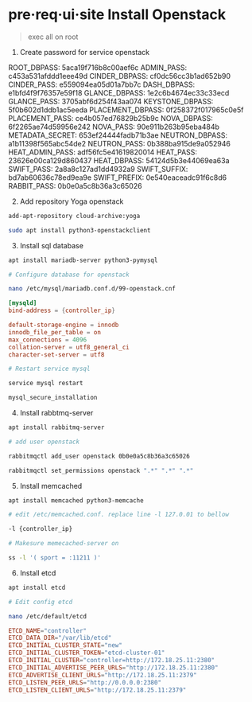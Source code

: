 # pre·req·ui·site Install Openstack

> exec all on root

1. Create password for service openstack

ROOT_DBPASS: 5aca19f716b8c00aef6c 
ADMIN_PASS: c453a531afddd1eee49d
CINDER_DBPASS: cf0dc56cc3b1ad652b90
CINDER_PASS: e559094ea05d01a7bb7c
DASH_DBPASS: e1bfd4f9f76357e59f18
GLANCE_DBPASS: 1e2c6b4674ec33c33ecd
GLANCE_PASS: 3705abf6d254f43aa074
KEYSTONE_DBPASS: 5f0b602d1ddb1ac5eeda
PLACEMENT_DBPASS: 0f258372f017965c0e5f
PLACEMENT_PASS: ce4b057ed76829b25b9c
NOVA_DBPASS: 6f2265ae74d59956e242
NOVA_PASS: 90e911b263b95eba484b
METADATA_SECRET: 653ef24444fadb71b3ae
NEUTRON_DBPASS: a1b11398f565abc54de2
NEUTRON_PASS: 0b388ba915de9a052946
HEAT_ADMIN_PASS: adf56fc5e41619820014
HEAT_PASS: 23626e00ca129d860437
HEAT_DBPASS: 54124d5b3e44069ea63a
SWIFT_PASS: 2a8a8c127ad1dd4932a9
SWIFT_SUFFIX: bd7ab60636c78ed9ea9e
SWIFT_PREFIX: 0e540eaceadc91f6c8d6
RABBIT_PASS: 0b0e0a5c8b36a3c65026


2. Add repository Yoga openstack

```bash
add-apt-repository cloud-archive:yoga

sudo apt install python3-openstackclient
```

3. Install sql database

```bash
apt install mariadb-server python3-pymysql

# Configure database for openstack

nano /etc/mysql/mariadb.conf.d/99-openstack.cnf

```

```cnf
[mysqld]
bind-address = {controller_ip}

default-storage-engine = innodb
innodb_file_per_table = on
max_connections = 4096
collation-server = utf8_general_ci
character-set-server = utf8

```

```bash
# Restart service mysql

service mysql restart

mysql_secure_installation
``` 

4. Install rabbtmq-server

```bash
apt install rabbitmq-server

# add user openstack

rabbitmqctl add_user openstack 0b0e0a5c8b36a3c65026

rabbitmqctl set_permissions openstack ".*" ".*" ".*"

```

5. Install memcached

```bash
apt install memcached python3-memcache

# edit /etc/memcached.conf. replace line -l 127.0.01 to bellow

-l {controller_ip}

# Makesure memecached-server on

ss -l '( sport = :11211 )'
```

6. Install etcd

```bash
apt install etcd

# Edit config etcd

nano /etc/default/etcd
```

```cnf
ETCD_NAME="controller"
ETCD_DATA_DIR="/var/lib/etcd"
ETCD_INITIAL_CLUSTER_STATE="new"
ETCD_INITIAL_CLUSTER_TOKEN="etcd-cluster-01"
ETCD_INITIAL_CLUSTER="controller=http://172.18.25.11:2380"
ETCD_INITIAL_ADVERTISE_PEER_URLS="http://172.18.25.11:2380"
ETCD_ADVERTISE_CLIENT_URLS="http://172.18.25.11:2379"
ETCD_LISTEN_PEER_URLS="http://0.0.0.0:2380"
ETCD_LISTEN_CLIENT_URLS="http://172.18.25.11:2379"
```
